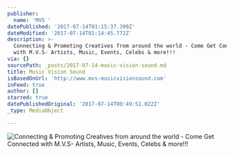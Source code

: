 ```yaml
---
publisher:
  name: 'MVS '
datePublished: '2017-07-14T01:15:37.399Z'
dateModified: '2017-07-14T01:14:45.772Z'
description: >-
  Connecting & Promoting Creatives from around the world - Come Get Connected
  with M.V.S- Artists, Music, Events, Celebs & more!!!
via: {}
sourcePath: _posts/2017-07-14-music-vision-sound.md
title: Music Vision Sound
isBasedOnUrl: 'http://www.mvs-musicvisionsound.com'
inFeed: true
author: []
starred: true
datePublishedOriginal: '2017-07-14T00:49:51.022Z'
_type: MediaObject

---
```

![Connecting & Promoting Creatives from around the world - Come Get Connected with M.V.S- Artists, Music, Events, Celebs & more!!!](https://the-grid-user-content.s3-us-west-2.amazonaws.com/e23fed52-fb5c-42a5-bc74-419543234af7.jpg)